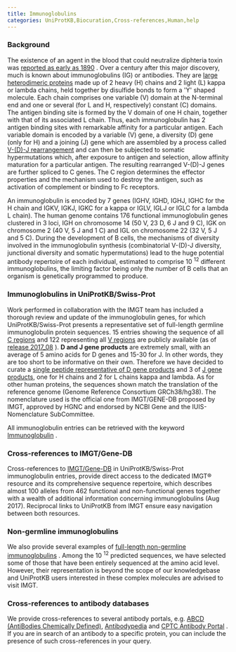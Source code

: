 ```yaml
---
title: Immunoglobulins
categories: UniProtKB,Biocuration,Cross-references,Human,help
---
```


### Background

The existence of an agent in the blood that could neutralize diphteria toxin was [reported as early as 1890](https://www.ncbi.nlm.nih.gov/pubmed/1749380) . Over a century after this major discovery, much is known about immunoglobulins (IG) or antibodies. They are [large heterodimeric proteins](https://www.ncbi.nlm.nih.gov/pubmed/20176268) made up of 2 heavy (H) chains and 2 light (L) kappa or lambda chains, held together by disulfide bonds to form a 'Y' shaped molecule. Each chain comprises one variable (V) domain at the N-terminal end and one or several (for L and H, respectively) constant (C) domains. The antigen binding site is formed by the V domain of one H chain, together with that of its associated L chain. Thus, each immunoglobulin has 2 antigen binding sites with remarkable affinity for a particular antigen. Each variable domain is encoded by a variable (V) gene, a diversity (D) gene (only for H) and a joining (J) gene which are assembled by a process called [V-(D)-J rearrangement](https://www.ncbi.nlm.nih.gov/pubmed/24600447) and can then be subjected to somatic hypermutations which, after exposure to antigen and selection, allow affinity maturation for a particular antigen. The resulting rearranged V-(D)-J genes are further spliced to C genes. The C region determines the effector properties and the mechanism used to destroy the antigen, such as activation of complement or binding to Fc receptors.

An immunoglobulin is encoded by 7 genes (IGHV, IGHD, IGHJ, IGHC for the H chain and IGKV, IGKJ, IGKC for a kappa or IGLV, IGLJ or IGLC for a lambda L chain). The human genome contains 176 functional immunoglobulin genes clustered in 3 loci, IGH on chromosome 14 (50 V, 23 D, 6 J and 9 C), IGK on chromosome 2 (40 V, 5 J and 1 C) and IGL on chromosome 22 (32 V, 5 J and 5 C). During the development of B cells, the mechanisms of diversity involved in the immunoglobulin synthesis (combinatorial V-(D)-J diversity, junctional diversity and somatic hypermutations) lead to the huge potential antibody repertoire of each individual, estimated to comprise 10 <sup>12</sup> different immunoglobulins, the limiting factor being only the number of B cells that an organism is genetically programmed to produce.

### Immunoglobulins in UniProtKB/Swiss-Prot

Work performed in collaboration with the IMGT team has included a thorough review and update of the immunoglobulin genes, for which UniProtKB/Swiss-Prot presents a representative set of full-length germline immunoglobulin protein sequences. 15 entries showing the sequence of all [C regions](https://www.uniprot.org/uniprotkb/?query=keyword:KW-1280+AND+keyword:KW-1185+AND+name:immunoglobulin+AND+name:constant+AND+organism:9606+AND+reviewed:yes) and 122 representing all [V regions](https://www.uniprot.org/uniprotkb/?query=keyword:KW-1280+AND+keyword:KW-1185+AND+name:immunoglobulin+AND+name:variable+AND+organism:9606+AND+reviewed:yes) are publicly available (as of [release 2017\_08](http://www.uniprot.org/news/2017/08/30/release) ). **D and J gene products** are extremely small, with an average of 5 amino acids for D genes and 15-30 for J. In other words, they are too short to be informative on their own. Therefore we have decided to curate a [single peptide representative of D gene products](https://www.uniprot.org/uniprotkb/P0DOY5) and 3 of [J gene products](https://www.uniprot.org/uniprotkb/?query=accession:A0A0C4DH62+OR+accession:A0A0A0MT89+OR+accession:A0A0A0MT76), one for H chains and 2 for L chains kappa and lambda. As for other human proteins, the sequences shown match the translation of the reference genome (Genome Reference Consortium GRCh38/hg38). The nomenclature used is the official one from IMGT/GENE-DB proposed by IMGT, approved by HGNC and endorsed by NCBI Gene and the IUIS-Nomenclature SubCommittee.

All immunoglobulin entries can be retrieved with the keyword [Immunoglobulin](http://www.uniprot.org/keywords/KW-1280) .

### Cross-references to IMGT/Gene-DB

Cross-references to [IMGT/Gene-DB](http://www.imgt.org/genedb/doc) in UniProtKB/Swiss-Prot immunoglobulin entries, provide direct access to the dedicated IMGT® resource and its comprehensive sequence repertoire, which describes almost 100 alleles from 462 functional and non-functional genes together with a wealth of additional information concerning immunoglobulins (Aug 2017). Reciprocal links to UniProtKB from IMGT ensure easy navigation between both resources.

### Non-germline immunoglobulins

We also provide several examples of [full-length non-germline immunoglobulins](https://www.uniprot.org/uniprotkb/?query=(keyword:KW-1280+AND+reviewed:yes+AND+organism:9606)+NOT+keyword:KW-1185) . Among the 10 <sup>12</sup> predicted sequences, we have selected some of those that have been entirely sequenced at the amino acid level. However, their representation is beyond the scope of our knowledgebase and UniProtKB users interested in these complex molecules are advised to visit IMGT.

### Cross-references to antibody databases

We provide cross-references to several antibody portals, e.g. [ABCD (AntiBodies Chemically Defined)](https://www.uniprot.org/uniprotkb/?query=database%3A%28type%3Aabcd%29), [Antibodypedia](https://www.uniprot.org/uniprotkb/?query=database%3A%28type%3Aantibodypedia%29) and [CPTC Antibody Portal](https://www.uniprot.org/uniprotkb/?query=database%3A%28type%3Acptc%29) . If you are in search of an antibody to a specific protein, you can include the presence of such cross-references in your query.
